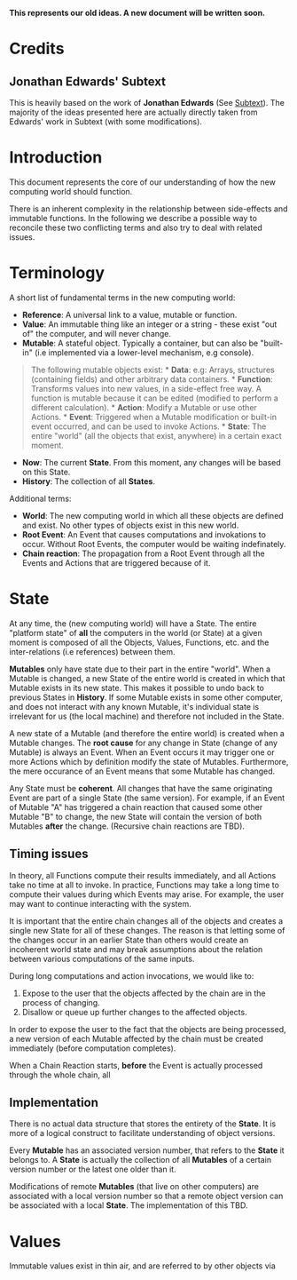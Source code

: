 **This represents our old ideas. A new document will be written soon.**

# Credits #

## Jonathan Edwards' Subtext ##
This is heavily based on the work of **Jonathan Edwards** (See [Subtext](http://www.subtextual.org)). The majority of the ideas presented here are actually directly taken from Edwards' work in Subtext (with some modifications).

# Introduction #

This document represents the core of our understanding of how the new computing world should function.

There is an inherent complexity in the relationship between side-effects and immutable functions. In the following we describe a possible way to reconcile these two conflicting terms and also try to deal with related issues.

# Terminology #

A short list of fundamental terms in the new computing world:

  * **Reference**: A universal link to a value, mutable or function.
  * **Value**: An immutable thing like an integer or a string - these exist "out of" the computer, and will never change.
  * **Mutable**: A stateful object. Typically a container, but can also be "built-in" (i.e implemented via a lower-level mechanism, e.g console).
> The following mutable objects exist:
    * **Data**: e.g: Arrays, structures (containing fields) and other arbitrary data containers.
    * **Function**: Transforms values into new values, in a side-effect free way. A function is mutable because it can be edited (modified to perform a different calculation).
    * **Action**: Modify a Mutable or use other Actions.
    * **Event**: Triggered when a Mutable modification or built-in event occurred, and can be used to invoke Actions.
    * **State**: The entire "world" (all the objects that exist, anywhere) in a certain exact moment.
  * **Now**: The current **State**. From this moment, any changes will be based on this State.
  * **History**: The collection of all **States**.

Additional terms:
  * **World**: The new computing world in which all these objects are defined and exist. No other types of objects exist in this new world.
  * **Root Event**: An Event that causes computations and invokations to occur. Without Root Events, the computer would be waiting indefinately.
  * **Chain reaction**: The propagation from a Root Event through all the Events and Actions that are triggered because of it.

# State #

At any time, the (new computing world) will have a State. The entire "platform state" of **all** the computers in the world (or State) at a given moment is composed of all the Objects, Values, Functions, etc. and the inter-relations (i.e references) between them.

**Mutables** only have state due to their part in the entire "world". When a Mutable is changed, a new State of the entire world is created in which that Mutable exists in its new state. This makes it possible to undo back to previous States in **History**. If some Mutable exists in some other computer, and does not interact with any known Mutable, it's individual state is irrelevant for us (the local machine) and therefore not included in the State.

A new state of a Mutable (and therefore the entire world) is created when a Mutable changes. The **root cause** for any change in State (change of any Mutable) is always an Event. When an Event occurs it may trigger one or more Actions which by definition modify the state of Mutables. Furthermore, the mere occurance of an Event means that some Mutable has changed.

Any State must be **coherent**. All changes that have the same originating Event are part of a single State (the same version). For example, if an Event of Mutable "A" has triggered a chain reaction that caused some other Mutable "B" to change, the new State will contain the version of both Mutables **after** the change. (Recursive chain reactions are TBD).

## Timing issues ##
In theory, all Functions compute their results immediately, and all Actions take no time at all to invoke. In practice, Functions may take a long time to compute their values during which Events may arise. For example, the user may want to continue interacting with the system.

It is important that the entire chain changes all of the objects and creates a single new State for all of these changes. The reason is that letting some of the changes occur in an earlier State than others would create an incoherent world state and may break assumptions about the relation between various computations of the same inputs.

During long computations and action invocations, we would like to:
  1. Expose to the user that the objects affected by the chain are in the process of changing.
  1. Disallow or queue up further changes to the affected objects.

In order to expose the user to the fact that the objects are being processed, a new version of each Mutable affected by the chain must be created immediately (before computation completes).

When a Chain Reaction starts, **before** the Event is actually processed through the whole chain, all

## Implementation ##

There is no actual data structure that stores the entirety of the **State**. It is more of a logical construct to facilitate understanding of object versions.

Every **Mutable** has an associated version number, that refers to the **State** it belongs to. A **State** is actually the collection of all **Mutables** of a certain version number or the latest one older than it.

Modifications of remote **Mutables** (that live on other computers) are associated with a local version number so that a remote object version can be associated with a local **State**. The implementation of this TBD.

# Values #

Immutable values exist in thin air, and are referred to by other objects via
